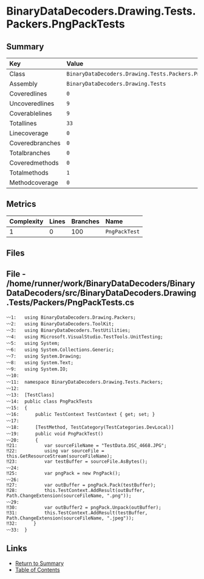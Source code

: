﻿# BinaryDataDecoders.Drawing.Tests.Packers.PngPackTests

## Summary

| Key             | Value                                                   |
| :-------------- | :------------------------------------------------------ |
| Class           | `BinaryDataDecoders.Drawing.Tests.Packers.PngPackTests` |
| Assembly        | `BinaryDataDecoders.Drawing.Tests`                      |
| Coveredlines    | `0`                                                     |
| Uncoveredlines  | `9`                                                     |
| Coverablelines  | `9`                                                     |
| Totallines      | `33`                                                    |
| Linecoverage    | `0`                                                     |
| Coveredbranches | `0`                                                     |
| Totalbranches   | `0`                                                     |
| Coveredmethods  | `0`                                                     |
| Totalmethods    | `1`                                                     |
| Methodcoverage  | `0`                                                     |

## Metrics

| Complexity | Lines | Branches | Name          |
| :--------- | :---- | :------- | :------------ |
| 1          | 0     | 100      | `PngPackTest` |

## Files

## File - /home/runner/work/BinaryDataDecoders/BinaryDataDecoders/src/BinaryDataDecoders.Drawing.Tests/Packers/PngPackTests.cs

```CSharp
〰1:   using BinaryDataDecoders.Drawing.Packers;
〰2:   using BinaryDataDecoders.ToolKit;
〰3:   using BinaryDataDecoders.TestUtilities;
〰4:   using Microsoft.VisualStudio.TestTools.UnitTesting;
〰5:   using System;
〰6:   using System.Collections.Generic;
〰7:   using System.Drawing;
〰8:   using System.Text;
〰9:   using System.IO;
〰10:  
〰11:  namespace BinaryDataDecoders.Drawing.Tests.Packers;
〰12:  
〰13:  [TestClass]
〰14:  public class PngPackTests
〰15:  {
〰16:      public TestContext TestContext { get; set; }
〰17:  
〰18:      [TestMethod, TestCategory(TestCategories.DevLocal)]
〰19:      public void PngPackTest()
〰20:      {
‼21:          var sourceFileName = "TestData.DSC_4668.JPG";
‼22:          using var sourceFile = this.GetResourceStream(sourceFileName);
‼23:          var testBuffer = sourceFile.AsBytes();
〰24:  
‼25:          var pngPack = new PngPack();
〰26:  
‼27:          var outBuffer = pngPack.Pack(testBuffer);
‼28:          this.TestContext.AddResult(outBuffer, Path.ChangeExtension(sourceFileName, ".png"));
〰29:  
‼30:          var outBuffer2 = pngPack.Unpack(outBuffer);
‼31:          this.TestContext.AddResult(testBuffer, Path.ChangeExtension(sourceFileName, ".jpeg"));
‼32:      }
〰33:  }
```

## Links

* [Return to Summary](Summary.md)
* [Table of Contents](../TOC.md)

